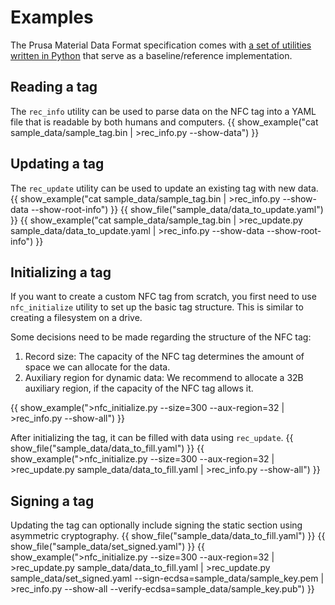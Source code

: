 # Examples
The Prusa Material Data Format specification comes with [a set of utilities written in Python](https://github.com/prusa3d/Prusa-Material-Data-Format/utils) that serve as a baseline/reference implementation.

## Reading a tag
The `rec_info` utility can be used to parse data on the NFC tag into a YAML file that is readable by both humans and computers.
{{ show_example("cat sample_data/sample_tag.bin | >rec_info.py --show-data") }}

## Updating a tag
The `rec_update` utility can be used to update an existing tag with new data.
{{ show_example("cat sample_data/sample_tag.bin | >rec_info.py --show-data --show-root-info") }}
{{ show_file("sample_data/data_to_update.yaml") }}
{{ show_example("cat sample_data/sample_tag.bin | >rec_update.py sample_data/data_to_update.yaml | >rec_info.py --show-data --show-root-info") }}

## Initializing a tag
If you want to create a custom NFC tag from scratch, you first need to use `nfc_initialize` utility to set up the basic tag structure. This is similar to creating a filesystem on a drive.

Some decisions need to be made regarding the structure of the NFC tag:
1. Record size: The capacity of the NFC tag determines the amount of space we can allocate for the data.
2. Auxiliary region for dynamic data: We recommend to allocate a 32B auxiliary region, if the capacity of the NFC tag allows it.

{{ show_example(">nfc_initialize.py --size=300 --aux-region=32 | >rec_info.py --show-all") }}

After initializing the tag, it can be filled with data using `rec_update`.
{{ show_file("sample_data/data_to_fill.yaml") }}
{{ show_example(">nfc_initialize.py --size=300 --aux-region=32 | >rec_update.py sample_data/data_to_fill.yaml | >rec_info.py --show-all") }}

## Signing a tag
Updating the tag can optionally include signing the static section using asymmetric cryptography.
{{ show_file("sample_data/data_to_fill.yaml") }}
{{ show_file("sample_data/set_signed.yaml") }}
{{ show_example(">nfc_initialize.py --size=300 --aux-region=32 | >rec_update.py sample_data/data_to_fill.yaml | >rec_update.py sample_data/set_signed.yaml --sign-ecdsa=sample_data/sample_key.pem | >rec_info.py --show-all --verify-ecdsa=sample_data/sample_key.pub") }}